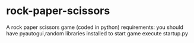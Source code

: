 # rock-paper-scissors
A rock paper scissors game (coded in python)
requirements: you should have pyautogui,random libraries installed
to start game execute startup.py

